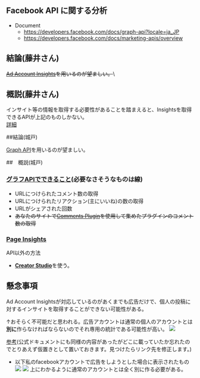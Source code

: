 ## Facebook API に関する分析

- Document
  - https://developers.facebook.com/docs/graph-api?locale=ja_JP
  - https://developers.facebook.com/docs/marketing-apis/overview
## 結論(藤井さん)

~~[Ad Account Insights](https://developers.facebook.com/docs/graph-api/reference/adaccount/insights?locale=ja_JP)を用いるのが望ましい。~~\

## 概説(藤井さん)

インサイト等の情報を取得する必要性があることを踏まえると、Insightsを取得できるAPIが上記のものしかない。   
[詳細](https://developers.facebook.com/docs/marketing-api/insights?locale=ja_JP)

##結論(城戸)

[Graph API](https://developers.facebook.com/docs/graph-api?locale=ja_JP)を用いるのが望ましい。

##　概説(城戸)

### [グラフAPIでできること](https://developers.facebook.com/docs/graph-api/reference/v13.0/url)(必要なさそうなものは線)
 - URLにつけられたコメント数の取得
 - URLにつけられたリアクション(主にいいね)の数の取得
 - URLがシェアされた回数
 - ~~あなたのサイトで[Comments Plugin](https://developers.facebook.com/docs/plugins/comments/)を使用して集めたプラグインのコメント数の取得~~　

### [Page Insights](https://developers.facebook.com/docs/graph-api/reference/v13.0/insights)


API以外の方法

 - [**Creator Studio**](https://business.facebook.com/creatorstudio/home)を使う。

## 懸念事項

Ad Account Insightsが対応しているのがあくまでも広告だけで、個人の投稿に対するインサイトを取得することができない可能性がある。

↑おそらく不可能だと思われる。広告アカウントは通常の個人のアカウントとは**別に**作らなければならないのでそれ専用の統計である可能性が高い。
  ![](https://i.imgur.com/oCb66uF.png)

[参考](https://liskul.com/facebook-ads-account-93916#:~:text=%E3%81%99%E3%82%8B%E3%82%A2%E3%82%AB%E3%82%A6%E3%83%B3%E3%83%88%E3%81%A8%E3%81%AF-,%E5%88%A5%E3%81%AB,-%E3%80%81%E5%BA%83%E5%91%8A%E3%82%92%E9%85%8D%E4%BF%A1)(公式ドキュメントにも同様の内容があったがどこに載っていたか忘れたのでとりあえず仮置きとして置いておきます。見つけたらリンク先を修正します。)

- 以下私のfacebookアカウントで広告をしようとした場合に表示されたもの
      ![](https://i.imgur.com/rMf6ldK.png)
      ![](https://i.imgur.com/REvahc2.png)
  上にわかるように通常のアカウントとは全く別に作る必要がある。
